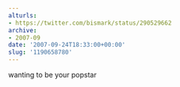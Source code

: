 ```yaml
---
alturls:
- https://twitter.com/bismark/status/290529662
archive:
- 2007-09
date: '2007-09-24T18:33:00+00:00'
slug: '1190658780'
---
```


wanting to be your popstar

